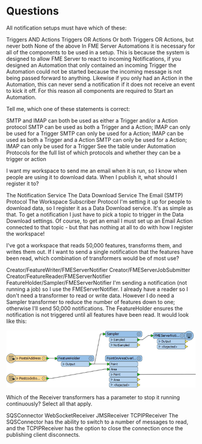 # Questions #
<quiz>
    <question multiple>
        <p>All notification setups must have which of these:</p>
        <answer correct>Triggers AND Actions </answer>
        <answer>Triggers OR Actions Or both</answer>
        <answer>Triggers OR Actions, but never both</answer>
        <answer>None of the above</answer>
        <explanation>In FME Server Automations it is necessary for all of the components to be used in a setup. This is because the system is designed to allow FME Server to react to incoming Notifications, if you designed an Automation that only contained an incoming Trigger the Automation could not be started because the incoming message is not being passed forward to anything. Likewise if you only had an Action in the Automation, this can never send a notification if it does not receive an event to kick it off. For this reason all components are required to Start an Automation.</explanation>
    </question>
    <question multiple>
        <p>Tell me, which one of these statements is correct:</p>
        <answer>SMTP and IMAP can both be used as either a Trigger and/or a Action protocol</answer>
        <answer correct>SMTP can be used as both a Trigger and a Action; IMAP can only be used for a Trigger</answer>
        <answer>SMTP can only be used for a Action; IMAP can be used as both a Trigger and a Action</answer>
        <answer>SMTP can only be used for a Action; IMAP can only be used for a Trigger</answer>
        <explanation>See the table under Automation Protocols for the full list of which protocols and whether they can be a trigger or action</explanation>
    </question>
    <question multiple>
        <p>I want my workspace to send me an email when it is run, so I know when people are using it to download data. When I publish it, what should I register it to?</p>
        <answer>The Notification Service</answer>
        <answer correct>The Data Download Service</answer>
        <answer>The Email (SMTP) Protocol</answer>
        <answer>The Workspace Subscriber Protocol</answer>
        <explanation>I'm setting it up for people to download data, so I register it as a Data Download service. It's as simple as that. To get a notification I just have to pick a topic to trigger in the Data Download settings. Of course, to get an email I must set up an Email Action connected to that topic - but that has nothing at all to do with how I register the workspace!</explanation>
    </question>
    <question multiple>
        <p>I've got a workspace that reads 50,000 features, transforms them, and writes them out. If I want to send a single notification that the features have been read, which combination of transformers would be of most use?</p>
        <answer>Creator/FeatureWriter/FMEServerNotifier</answer>
        <answer>Creator/FMEServerJobSubmitter</answer>
        <answer>Creator/FeatureReader/FMEServerNotifier</answer>
        <answer correct>FeatureHolder/Sampler/FMEServerNotifier</answer>
        <explanation>I'm sending a notification (not running a job) so I use the FMEServerNotifier. I already have a reader so I don't need a transformer to read or write data. However I do need a Sampler transformer to reduce the number of features down to one; otherwise I'll send 50,000 notifications. The FeatureHolder ensures the notification is not triggered until all features have been read. It would look like this:
        <br><br><img src="./Images/Img4.037.FMEServerNotifierSamplerExample.png"></explanation>
    </question>
    <question multiple>
        <p>Which of the Receiver transformers has a parameter to stop it running continuously? Select all that apply.</p>
        <answer correct>SQSConnector</answer>
        <answer>WebSocketReceiver</answer>
        <answer>JMSReceiver</answer>
        <answer correct>TCPIPReceiver</answer>
        <explanation>The SQSConnector has the ability to switch to a number of messages to read, and the TCPIPReceiver has the option to close the connection once the publishing client disconnects.</explanation>
    </question>
</quiz>
